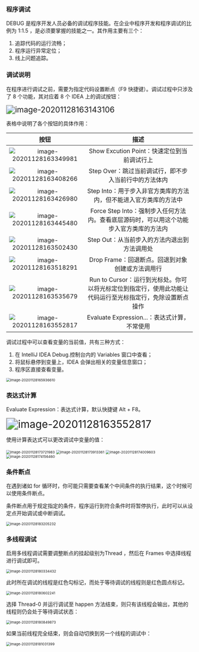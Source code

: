 ### 程序调试

DEBUG 是程序开发人员必备的调试程序技能。在企业中程序开发和程序调试的比例为 1:1.5 ，是必须要掌握的技能之一。其作用主要有三个：
1. 追踪代码的运行流畅；
2. 程序运行异常定位；
3. 线上问题追踪。

### 调试说明

在程序进行调试之前，需要为指定代码设置断点（F9 快捷键）。调试过程中只涉及了 8 个功能，其对应着 8 个 IDEA 上的调试按钮：

<img src="images/IntelliJ IDEA Debug.images/image-20201128163143106.png" alt="image-20201128163143106" style="zoom:150%;" />

表格中说明了各个按钮的具体作用：

|                             按钮                             |                             描述                             |
| :----------------------------------------------------------: | :----------------------------------------------------------: |
| <img src="images/IntelliJ IDEA Debug.images/image-20201128163349981.png" alt="image-20201128163349981"  /> |         Show Excution Point：快速定位到当前调试行上          |
| <img src="images/IntelliJ IDEA Debug.images/image-20201128163408266.png" alt="image-20201128163408266"  /> |    Step Over：跳过当前调试行，即不步入当前行中的方法体内     |
| <img src="images/IntelliJ IDEA Debug.images/image-20201128163426980.png" alt="image-20201128163426980"  /> | Step Into：用于步入非官方类库的方法内，但不能进入官方类库的方法中 |
| <img src="images/IntelliJ IDEA Debug.images/image-20201128163445480.png" alt="image-20201128163445480"  /> | Force Step Into：强制步入任何方法内。查看底层源码时，可以用这个功能步入官方类库的方法内 |
| <img src="images/IntelliJ IDEA Debug.images/image-20201128163502430.png" alt="image-20201128163502430"  /> |         Step Out：从当前步入的方法内退出到方法调用处         |
| <img src="images/IntelliJ IDEA Debug.images/image-20201128163518291.png" alt="image-20201128163518291"  /> |       Drop Frame：回退断点。回退到对象创建或方法调用行       |
| <img src="images/IntelliJ IDEA Debug.images/image-20201128163535679.png" alt="image-20201128163535679"  /> | Run to Cursor：运行到光标处。你可以将光标定位到指定行，使用此功能让代码运行至光标指定行，免除设置断点操作 |
| <img src="images/IntelliJ IDEA Debug.images/image-20201128163552817.png" alt="image-20201128163552817"  /> |         Evaluate Expression...：表达式计算，不常使用         |

调试过程中可以查看变量的当前值，共有三种方式：
1. 在 IntelliJ IDEA Debug.控制台内的 Variables 窗口中查看；
2. 将鼠标悬停到变量上，IDEA 会弹出相关的变量信息窗口；
3. 程序区直接查看变量。

<img src="images/IntelliJ IDEA Debug.images/image-20201128165936610.png" alt="image-20201128165936610" style="zoom:67%;" />

### 表达式计算

Evaluate Expression：表达式计算，默认快捷键 Alt + F8。

<img src="images/IntelliJ IDEA Debug.images/image-20201128163552817.png" alt="image-20201128163552817" style="zoom:200%;" />

使用计算表达式可以更改调试中变量的值：

<img src="images/IntelliJ IDEA Debug.images/image-20201128173721983.png" alt="image-20201128173721983" style="zoom:67%;" />

<img src="images/IntelliJ IDEA Debug.images/image-20201128173913361.png" alt="image-20201128173913361" style="zoom:67%;" />

<img src="images/IntelliJ IDEA Debug.images/image-20201128174009603.png" alt="image-20201128174009603" style="zoom:67%;" />

<img src="images/IntelliJ IDEA Debug.images/image-20201128174156460.png" alt="image-20201128174156460" style="zoom:67%;" />

### 条件断点

在遇到诸如 for 循环时，你可能只需要查看某个中间条件的执行结果，这个时候可以使用条件断点。

条件断点用于规定指定的条件，程序运行到符合条件时将暂停执行，此时可以从设定点开始调试或中断调试。

<img src="images/IntelliJ IDEA Debug.images/image-20201128183205232.png" alt="image-20201128183205232" style="zoom:67%;" />

### 多线程调试

启用多线程调试需要调整断点的挂起级别为Thread ，然后在 Frames 中选择线程进行调试即可。

<img src="images/IntelliJ IDEA Debug.images/image-20201128180334432.png" alt="image-20201128180334432" style="zoom:67%;" />

此时所在调试的线程是红色勾标记，而处于等待调试的线程则是红色圆点标记。

<img src="images/IntelliJ IDEA Debug.images/image-20201128180602241.png" alt="image-20201128180602241" style="zoom:67%;" />

选择 Thread-0 并运行调试至 happen 方法结束，则只有该线程会输出，其他的线程则仍会处于等待调试状态：

<img src="images/IntelliJ IDEA Debug.images/image-20201128180849873.png" alt="image-20201128180849873" style="zoom:67%;" />

如果当前线程完全结束，则会自动切换到另一个线程的调试中：

<img src="images/IntelliJ IDEA Debug.images/image-20201128181031399.png" alt="image-20201128181031399" style="zoom:67%;" />